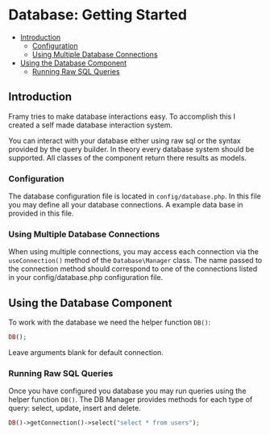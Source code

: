# Database: Getting Started

 - [Introduction](#introduction)
    - [Configuration](#configuration)
    - [Using Multiple Database Connections](#using-multiple-database-connections)
 - [Using the Database Component](#using-the-database-component)
    - [Running Raw SQL Queries](#running-raw-sql-queries)
    
    
## Introduction 

Framy tries to make database interactions easy. To accomplish this I created a self made database interaction system.

You can interact with your database either using raw sql or the syntax provided by the query builder. In theory every database system should be supported. All classes of the component return there results as models. 

### Configuration

The database configuration file is located in `config/database.php`. In this file you may define all your database connections. A example data base in provided in this file.

### Using Multiple Database Connections

When using multiple connections, you may access each connection via the `useConnection()` method of the `Database\Manager` class. The name passed to the connection method should correspond to one of the connections listed in your config/database.php configuration file.

## Using the Database Component

To work with the database we need the helper function `DB()`:

```php
DB();
``` 
Leave arguments blank for default connection.

### Running Raw SQL Queries

Once you have configured you database you may run queries using the helper function `DB()`. The DB Manager provides methods for each type of query: select, update, insert and delete.

```php
DB()->getConnection()->select("select * from users");
```
